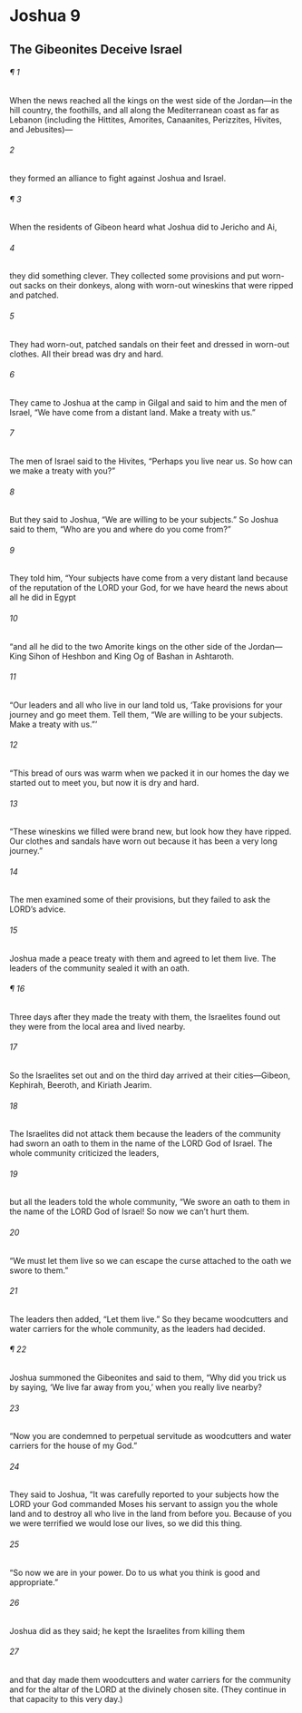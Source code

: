 # Joshua 9
## The Gibeonites Deceive Israel
###### ¶ 1
When the news reached all the kings on the west side of the Jordan—in the hill country, the foothills, and all along the Mediterranean coast as far as Lebanon (including the Hittites, Amorites, Canaanites, Perizzites, Hivites, and Jebusites)—
###### 2
they formed an alliance to fight against Joshua and Israel.
###### ¶ 3
When the residents of Gibeon heard what Joshua did to Jericho and Ai,
###### 4
they did something clever. They collected some provisions and put worn-out sacks on their donkeys, along with worn-out wineskins that were ripped and patched.
###### 5
They had worn-out, patched sandals on their feet and dressed in worn-out clothes. All their bread was dry and hard.
###### 6
They came to Joshua at the camp in Gilgal and said to him and the men of Israel, “We have come from a distant land. Make a treaty with us.”
###### 7
The men of Israel said to the Hivites, “Perhaps you live near us. So how can we make a treaty with you?”
###### 8
But they said to Joshua, “We are willing to be your subjects.” So Joshua said to them, “Who are you and where do you come from?”
###### 9
They told him, “Your subjects have come from a very distant land because of the reputation of the LORD your God, for we have heard the news about all he did in Egypt
###### 10
“and all he did to the two Amorite kings on the other side of the Jordan—King Sihon of Heshbon and King Og of Bashan in Ashtaroth.
###### 11
“Our leaders and all who live in our land told us, ‘Take provisions for your journey and go meet them. Tell them, “We are willing to be your subjects. Make a treaty with us.”’
###### 12
“This bread of ours was warm when we packed it in our homes the day we started out to meet you, but now it is dry and hard.
###### 13
“These wineskins we filled were brand new, but look how they have ripped. Our clothes and sandals have worn out because it has been a very long journey.”
###### 14
The men examined some of their provisions, but they failed to ask the LORD’s advice.
###### 15
Joshua made a peace treaty with them and agreed to let them live. The leaders of the community sealed it with an oath.
###### ¶ 16
Three days after they made the treaty with them, the Israelites found out they were from the local area and lived nearby.
###### 17
So the Israelites set out and on the third day arrived at their cities—Gibeon, Kephirah, Beeroth, and Kiriath Jearim.
###### 18
The Israelites did not attack them because the leaders of the community had sworn an oath to them in the name of the LORD God of Israel. The whole community criticized the leaders,
###### 19
but all the leaders told the whole community, “We swore an oath to them in the name of the LORD God of Israel! So now we can’t hurt them.
###### 20
“We must let them live so we can escape the curse attached to the oath we swore to them.”
###### 21
The leaders then added, “Let them live.” So they became woodcutters and water carriers for the whole community, as the leaders had decided.
###### ¶ 22
Joshua summoned the Gibeonites and said to them, “Why did you trick us by saying, ‘We live far away from you,’ when you really live nearby?
###### 23
“Now you are condemned to perpetual servitude as woodcutters and water carriers for the house of my God.”
###### 24
They said to Joshua, “It was carefully reported to your subjects how the LORD your God commanded Moses his servant to assign you the whole land and to destroy all who live in the land from before you. Because of you we were terrified we would lose our lives, so we did this thing.
###### 25
“So now we are in your power. Do to us what you think is good and appropriate.”
###### 26
Joshua did as they said; he kept the Israelites from killing them
###### 27
and that day made them woodcutters and water carriers for the community and for the altar of the LORD at the divinely chosen site. (They continue in that capacity to this very day.)
